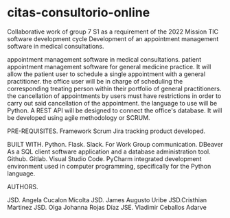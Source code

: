 # citas-consultorio-online
Collaborative work of group 7 S1 as a requirement of the 2022 Mission TIC software development cycle Development of an appointment management software in medical consultations.

appointment management software in medical consultations. patient appointment management software for general medicine practice. It will allow the patient user to schedule a 
single appointment with a general practitioner. the office user will be in charge of scheduling the corresponding treating person within their portfolio 
of general practitioners. the cancellation of appointments by users must have restrictions in order to carry out said cancellation of the appointment. 
the language to use will be Python. 
A REST API will be designed to connect the office's database. 
It will be developed using agile methodology or SCRUM.

PRE-REQUISITES.
Framework 
Scrum 
Jira  tracking product developed.

BUILT WITH. 
Python. 
Flask.
Slack. For Work Group communication.
DBeaver As a SQL client software application and a database administration tool.
Github.
Gitlab.
Visual Studio Code.
PyCharm integrated development environment used in computer programming, specifically for the Python language.



AUTHORS.

JSD. Angela Cucalon Micolta
JSD. James Augusto Uribe
JSD.Cristhian Martinez
JSD. Olga Johanna Rojas Díaz
JSE. Vladimir Ceballos Adarve
